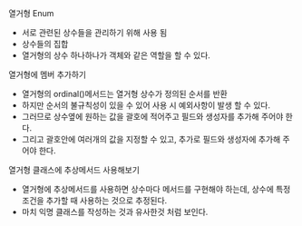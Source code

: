 열거형 Enum
 * 서로 관련된 상수들을 관리하기 위해 사용 됨
 * 상수들의 집합
 * 열거형의 상수 하나하나가 객체와 같은 역할을 할 수 있다.

열거형에 멤버 추가하기
 * 열거형의 ordinal()메서드는 열거형 상수가 정의된 순서를 반환
 * 하지만 순서의 불규칙성이 있을 수 있어 사용 시 예외사항이 발생 할 수 있다.
 * 그러므로 상수옆에 원하는 값을 괄호에 적어주고 필드와 생성자를 추가해 주어야 한다.
 * 그리고 괄호안에 여러개의 값을 지정할 수 있고, 추가로 필드와 생성자에 추가해 주어야 한다.

 열거형 클래스에 추상메서드 사용해보기
 * 열거형에 추상메서드를 사용하면 상수마다 메서드를 구현해야 하는데, 상수에 특정 조건을 추가할 때 사용하는 것으로 추정된다.
 * 마치 익명 클래스를 작성하는 것과 유사한것 처럼 보인다.
